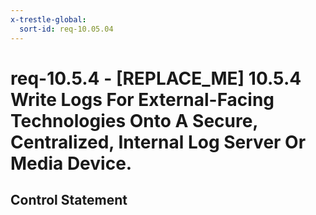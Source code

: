 ```yaml
---
x-trestle-global:
  sort-id: req-10.05.04
---
```


# req-10.5.4 - \[REPLACE_ME\] 10.5.4 Write Logs For External-Facing Technologies Onto A Secure, Centralized, Internal Log Server Or Media Device.

## Control Statement
